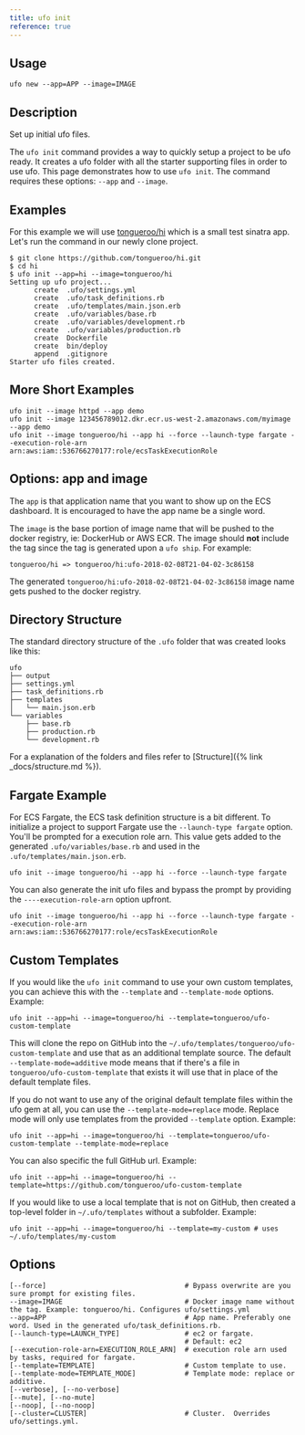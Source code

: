 ```yaml
---
title: ufo init
reference: true
---
```


## Usage

    ufo new --app=APP --image=IMAGE

## Description

Set up initial ufo files.

The `ufo init` command provides a way to quickly setup a project to be ufo ready. It creates a ufo folder with all the starter supporting files in order to use ufo.  This page demonstrates how to use `ufo init`.  The command requires these options: `--app` and `--image`.

## Examples

For this example we will use [tongueroo/hi](https://github.com/tongueroo/hi) which is a small test sinatra app.  Let's run the command in our newly clone project.

    $ git clone https://github.com/tongueroo/hi.git
    $ cd hi
    $ ufo init --app=hi --image=tongueroo/hi
    Setting up ufo project...
          create  .ufo/settings.yml
          create  .ufo/task_definitions.rb
          create  .ufo/templates/main.json.erb
          create  .ufo/variables/base.rb
          create  .ufo/variables/development.rb
          create  .ufo/variables/production.rb
          create  Dockerfile
          create  bin/deploy
          append  .gitignore
    Starter ufo files created.

## More Short Examples

    ufo init --image httpd --app demo
    ufo init --image 123456789012.dkr.ecr.us-west-2.amazonaws.com/myimage --app demo
    ufo init --image tongueroo/hi --app hi --force --launch-type fargate --execution-role-arn arn:aws:iam::536766270177:role/ecsTaskExecutionRole

## Options: app and image

The `app` is that application name that you want to show up on the ECS dashboard.  It is encouraged to have the app name be a single word.

The `image` is the base portion of image name that will be pushed to the docker registry, ie: DockerHub or AWS ECR.  The image should **not** include the tag since the tag is generated upon a `ufo ship`.  For example:

    tongueroo/hi => tongueroo/hi:ufo-2018-02-08T21-04-02-3c86158

The generated `tongueroo/hi:ufo-2018-02-08T21-04-02-3c86158` image name gets pushed to the docker registry.

## Directory Structure

The standard directory structure of the `.ufo` folder that was created looks like this:

    ufo
    ├── output
    ├── settings.yml
    ├── task_definitions.rb
    ├── templates
    │   └── main.json.erb
    └── variables
        ├── base.rb
        ├── production.rb
        └── development.rb

For a explanation of the folders and files refer to [Structure]({% link _docs/structure.md %}).

## Fargate Example

For ECS Fargate, the ECS task definition structure is a bit different.  To initialize a project to support Fargate use the `--launch-type fargate` option.  You'll be prompted for a execution role arn.  This value gets added to the generated `.ufo/variables/base.rb` and used in the `.ufo/templates/main.json.erb`.

    ufo init --image tongueroo/hi --app hi --force --launch-type fargate

You can also generate the init ufo files and bypass the prompt by providing the `----execution-role-arn` option upfront.

    ufo init --image tongueroo/hi --app hi --force --launch-type fargate --execution-role-arn arn:aws:iam::536766270177:role/ecsTaskExecutionRole

## Custom Templates

If you would like the `ufo init` command to use your own custom templates, you can achieve this with the `--template` and `--template-mode` options.  Example:

    ufo init --app=hi --image=tongueroo/hi --template=tongueroo/ufo-custom-template

This will clone the repo on GitHub into the `~/.ufo/templates/tongueroo/ufo-custom-template` and use that as an additional template source.  The default `--template-mode=additive` mode means that if there's a file in `tongueroo/ufo-custom-template` that exists it will use that in place of the default template files.

If you do not want to use any of the original default template files within the ufo gem at all, you can use the `--template-mode=replace` mode. Replace mode will only use templates from the provided `--template` option.  Example:

    ufo init --app=hi --image=tongueroo/hi --template=tongueroo/ufo-custom-template --template-mode=replace

You can also specific the full GitHub url. Example:

    ufo init --app=hi --image=tongueroo/hi --template=https://github.com/tongueroo/ufo-custom-template

If you would like to use a local template that is not on GitHub, then created a top-level folder in `~/.ufo/templates` without a subfolder. Example:

    ufo init --app=hi --image=tongueroo/hi --template=my-custom # uses ~/.ufo/templates/my-custom


## Options

```
[--force]                                  # Bypass overwrite are you sure prompt for existing files.
--image=IMAGE                              # Docker image name without the tag. Example: tongueroo/hi. Configures ufo/settings.yml
--app=APP                                  # App name. Preferably one word. Used in the generated ufo/task_definitions.rb.
[--launch-type=LAUNCH_TYPE]                # ec2 or fargate.
                                           # Default: ec2
[--execution-role-arn=EXECUTION_ROLE_ARN]  # execution role arn used by tasks, required for fargate.
[--template=TEMPLATE]                      # Custom template to use.
[--template-mode=TEMPLATE_MODE]            # Template mode: replace or additive.
[--verbose], [--no-verbose]                
[--mute], [--no-mute]                      
[--noop], [--no-noop]                      
[--cluster=CLUSTER]                        # Cluster.  Overrides ufo/settings.yml.
```

